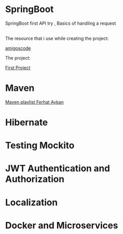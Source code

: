 # SpringBoot  
SpringBoot first API try , Basics of handling a request <br><br>
<p>The resource that i use while creating the project:</p>
  <a href="https://www.youtube.com/watch?v=9SGDpanrc8U&list=PLwvrYc43l1MzeA2bBYQhCWr2gvWLs9A7S&index=2&pp=iAQB"> amigoscode</a>
  <p>The project:</p>

[First Project](<demo>)


# Maven
<a href="https://www.youtube.com/playlist?list=PL4ET09KoRZtQkHP3wsHrMUrXgKhYa4Tnp">Maven playlist Ferhat Aykan</a>



# Hibernate


# Testing Mockito


# JWT Authentication and Authorization


# Localization 


# Docker and Microservices



